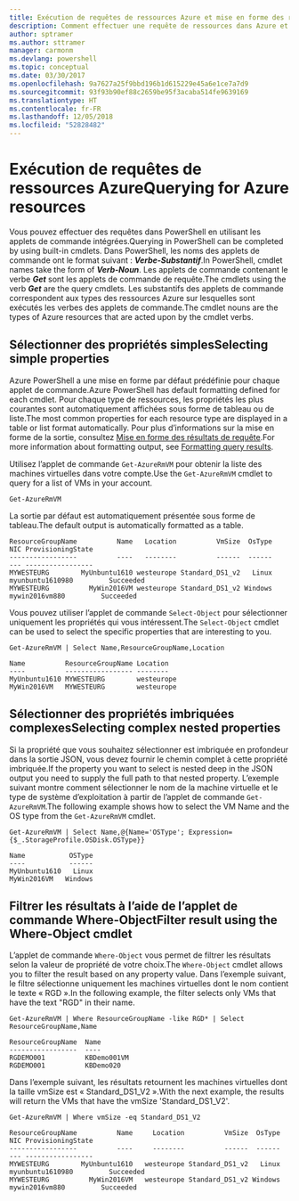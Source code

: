 ```yaml
---
title: Exécution de requêtes de ressources Azure et mise en forme des résultats | Microsoft Docs
description: Comment effectuer une requête de ressources dans Azure et mettre en forme les résultats.
author: sptramer
ms.author: sttramer
manager: carmonm
ms.devlang: powershell
ms.topic: conceptual
ms.date: 03/30/2017
ms.openlocfilehash: 9a7627a25f9bbd196b1d615229e45a6e1ce7a7d9
ms.sourcegitcommit: 93f93b90ef88c2659be95f3acaba514fe9639169
ms.translationtype: HT
ms.contentlocale: fr-FR
ms.lasthandoff: 12/05/2018
ms.locfileid: "52828482"
---
```

# <a name="querying-for-azure-resources"></a><span data-ttu-id="18e6a-103">Exécution de requêtes de ressources Azure</span><span class="sxs-lookup"><span data-stu-id="18e6a-103">Querying for Azure resources</span></span>

<span data-ttu-id="18e6a-104">Vous pouvez effectuer des requêtes dans PowerShell en utilisant les applets de commande intégrées.</span><span class="sxs-lookup"><span data-stu-id="18e6a-104">Querying in PowerShell can be completed by using built-in cmdlets.</span></span> <span data-ttu-id="18e6a-105">Dans PowerShell, les noms des applets de commande ont le format suivant : **_Verbe-Substantif_**.</span><span class="sxs-lookup"><span data-stu-id="18e6a-105">In PowerShell, cmdlet names take the form of **_Verb-Noun_**.</span></span> <span data-ttu-id="18e6a-106">Les applets de commande contenant le verbe **_Get_** sont les applets de commande de requête.</span><span class="sxs-lookup"><span data-stu-id="18e6a-106">The cmdlets using the verb **_Get_** are the query cmdlets.</span></span> <span data-ttu-id="18e6a-107">Les substantifs des applets de commande correspondent aux types des ressources Azure sur lesquelles sont exécutés les verbes des applets de commande.</span><span class="sxs-lookup"><span data-stu-id="18e6a-107">The cmdlet nouns are the types of Azure resources that are acted upon by the cmdlet verbs.</span></span>

## <a name="selecting-simple-properties"></a><span data-ttu-id="18e6a-108">Sélectionner des propriétés simples</span><span class="sxs-lookup"><span data-stu-id="18e6a-108">Selecting simple properties</span></span>

<span data-ttu-id="18e6a-109">Azure PowerShell a une mise en forme par défaut prédéfinie pour chaque applet de commande.</span><span class="sxs-lookup"><span data-stu-id="18e6a-109">Azure PowerShell has default formatting defined for each cmdlet.</span></span> <span data-ttu-id="18e6a-110">Pour chaque type de ressources, les propriétés les plus courantes sont automatiquement affichées sous forme de tableau ou de liste.</span><span class="sxs-lookup"><span data-stu-id="18e6a-110">The most common properties for each resource type are displayed in a table or list format automatically.</span></span> <span data-ttu-id="18e6a-111">Pour plus d’informations sur la mise en forme de la sortie, consultez [Mise en forme des résultats de requête](formatting-output.md).</span><span class="sxs-lookup"><span data-stu-id="18e6a-111">For more information about formatting output, see [Formatting query results](formatting-output.md).</span></span>

<span data-ttu-id="18e6a-112">Utilisez l’applet de commande `Get-AzureRmVM` pour obtenir la liste des machines virtuelles dans votre compte.</span><span class="sxs-lookup"><span data-stu-id="18e6a-112">Use the `Get-AzureRmVM` cmdlet to query for a list of VMs in your account.</span></span>

```powershell-interactive
Get-AzureRmVM
```

<span data-ttu-id="18e6a-113">La sortie par défaut est automatiquement présentée sous forme de tableau.</span><span class="sxs-lookup"><span data-stu-id="18e6a-113">The default output is automatically formatted as a table.</span></span>

```output
ResourceGroupName          Name   Location          VmSize  OsType              NIC ProvisioningState
-----------------          ----   --------          ------  ------              --- -----------------
MYWESTEURG        MyUnbuntu1610 westeurope Standard_DS1_v2   Linux myunbuntu1610980         Succeeded
MYWESTEURG          MyWin2016VM westeurope Standard_DS1_v2 Windows   mywin2016vm880         Succeeded
```

<span data-ttu-id="18e6a-114">Vous pouvez utiliser l’applet de commande `Select-Object` pour sélectionner uniquement les propriétés qui vous intéressent.</span><span class="sxs-lookup"><span data-stu-id="18e6a-114">The `Select-Object` cmdlet can be used to select the specific properties that are interesting to you.</span></span>

```powershell-interactive
Get-AzureRmVM | Select Name,ResourceGroupName,Location
```

```output
Name          ResourceGroupName Location
----          ----------------- --------
MyUnbuntu1610 MYWESTEURG        westeurope
MyWin2016VM   MYWESTEURG        westeurope
```

## <a name="selecting-complex-nested-properties"></a><span data-ttu-id="18e6a-115">Sélectionner des propriétés imbriquées complexes</span><span class="sxs-lookup"><span data-stu-id="18e6a-115">Selecting complex nested properties</span></span>

<span data-ttu-id="18e6a-116">Si la propriété que vous souhaitez sélectionner est imbriquée en profondeur dans la sortie JSON, vous devez fournir le chemin complet à cette propriété imbriquée.</span><span class="sxs-lookup"><span data-stu-id="18e6a-116">If the property you want to select is nested deep in the JSON output you need to supply the full path to that nested property.</span></span> <span data-ttu-id="18e6a-117">L’exemple suivant montre comment sélectionner le nom de la machine virtuelle et le type de système d’exploitation à partir de l’applet de commande `Get-AzureRmVM`.</span><span class="sxs-lookup"><span data-stu-id="18e6a-117">The following example shows how to select the VM Name and the OS type from the `Get-AzureRmVM` cmdlet.</span></span>

```powershell-interactive
Get-AzureRmVM | Select Name,@{Name='OSType'; Expression={$_.StorageProfile.OSDisk.OSType}}
```

```output
Name           OSType
----           ------
MyUnbuntu1610   Linux
MyWin2016VM   Windows
```

## <a name="filter-result-using-the-where-object-cmdlet"></a><span data-ttu-id="18e6a-118">Filtrer les résultats à l’aide de l’applet de commande Where-Object</span><span class="sxs-lookup"><span data-stu-id="18e6a-118">Filter result using the Where-Object cmdlet</span></span>

<span data-ttu-id="18e6a-119">L’applet de commande `Where-Object` vous permet de filtrer les résultats selon la valeur de propriété de votre choix.</span><span class="sxs-lookup"><span data-stu-id="18e6a-119">The `Where-Object` cmdlet allows you to filter the result based on any property value.</span></span> <span data-ttu-id="18e6a-120">Dans l’exemple suivant, le filtre sélectionne uniquement les machines virtuelles dont le nom contient le texte « RGD ».</span><span class="sxs-lookup"><span data-stu-id="18e6a-120">In the following example, the filter selects only VMs that have the text "RGD" in their name.</span></span>

```powershell-interactive
Get-AzureRmVM | Where ResourceGroupName -like RGD* | Select ResourceGroupName,Name
```

```output
ResourceGroupName  Name
-----------------  ----
RGDEMO001          KBDemo001VM
RGDEMO001          KBDemo020
```

<span data-ttu-id="18e6a-121">Dans l’exemple suivant, les résultats retournent les machines virtuelles dont la taille vmSize est « Standard_DS1_V2 ».</span><span class="sxs-lookup"><span data-stu-id="18e6a-121">With the next example, the results will return the VMs that have the vmSize 'Standard_DS1_V2'.</span></span>

```powershell-interactive
Get-AzureRmVM | Where vmSize -eq Standard_DS1_V2
```

```output
ResourceGroupName          Name     Location          VmSize  OsType              NIC ProvisioningState
-----------------          ----     --------          ------  ------              --- -----------------
MYWESTEURG        MyUnbuntu1610   westeurope Standard_DS1_v2   Linux myunbuntu1610980         Succeeded
MYWESTEURG          MyWin2016VM   westeurope Standard_DS1_v2 Windows   mywin2016vm880         Succeeded
```
